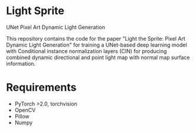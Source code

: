 # Light Sprite
UNet Pixel Art Dynamic Light Generation

This repository contains the code for the paper "Light the Sprite: Pixel Art Dynamic Light Generation" for training a UNet-based deep learning model with Conditional instance normalization layers (CIN) for producing combined dynamic directional and point light map with normal map surface information.

# Requirements

- PyTorch >2.0, torchvision
- OpenCV
- Pillow
- Numpy

